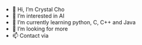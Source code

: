 - 👋 Hi, I’m Crystal Cho
- 👀 I’m interested in AI
- 🌱 I’m currently learning python, C, C++ and Java
- 💞️ I’m looking for more 
- 📫 Contact via 

<!---
crystal11111/crystal11111 is a ✨ special ✨ repository because its `README.md` (this file) appears on your GitHub profile.
You can click the Preview link to take a look at your changes.
--->
